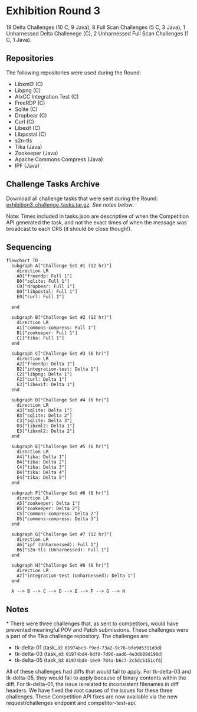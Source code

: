 # Exhibition Round 3

19 Delta Challenges (10 C, 9 Java), 8 Full Scan Challenges (5 C, 3 Java), 1 Unharnessed Delta Challenege (C), 2 Unharnessed Full Scan Challenges (1 C, 1 Java).

## Repositories

The following repositories were used during the Round:

- Libxml2 (C)
- Libpng (C)
- AIxCC Integration Test (C)
- FreeRDP (C)
- Sqlite (C)
- Dropbear (C)
- Curl (C)
- Libexif (C)
- Libpostal (C)
- s2n-tls
- Tika (Java)
- Zookeeper (Java)
- Apache Commons Compress (Java)
- IPF (Java)

## Challenge Tasks Archive

Download all challenge tasks that were sent during the Round: [exhibition3_challenge_tasks.tar.gz](./exhibition3_challenge_tasks.tar.gz). _See notes below_.

Note: Times included in tasks.json are descriptive of when the Competition API generated the task,
and not the exact times of when the message was broadcast to each CRS (it should be close though!).

## Sequencing

```mermaid
flowchart TD
  subgraph A["Challenge Set #1 (12 hr)"]
    direction LR
    A0["freerdp: Full 1"]
    B0["sqlite: Full 1"]
    C0["dropbear: Full 1"]
    D0["libpostal: Full 1"]
    E0["curl: Full 1"]

  end

  subgraph B["Challenge Set #2 (12 hr)"]
    direction LR
    A1["commons-compress: Full 1"]
    B1["zookeeper: Full 1"]
    C1["tika: Full 1"]
  end

  subgraph C["Challenge Set #3 (6 hr)"]
    direction LR
    A2["freerdp: Delta 1"]
    B2["integration-test: Delta 1"]
    C2["libpng: Delta 1"]
    F2["curl: Delta 1"]
    E2["libexif: Delta 1"]
  end

  subgraph D["Challenge Set #4 (6 hr)"]
    direction LR
    A3["sqlite: Delta 1"]
    B3["sqlite: Delta 2"]
    C3["sqlite: Delta 3"]
    D3["libxml2: Delta 1"]
    E3["libxml2: Delta 2"]
  end

  subgraph E["Challenge Set #5 (6 hr)"]
    direction LR
    A4["tika: Delta 1"]
    B4["tika: Delta 2"]
    C4["tika: Delta 3"]
    D4["tika: Delta 4"]
    E4["tika: Delta 5"]
  end

  subgraph F["Challenge Set #6 (6 hr)"]
    direction LR
    A5["zookeeper: Delta 1"]
    B5["zookeeper: Delta 2"]
    C5["commons-compress: Delta 2"]
    D5["commons-compress: Delta 3"]
  end

  subgraph G["Challenge Set #7 (12 hr)"]
    direction LR
    A6["ipf (Unharnessed): Full 1"]
    B6["s2n-tls (Unharnessed): Full 1"]
  end

  subgraph H["Challenge Set #8 (6 hr)"]
    direction LR
    A7["integration-test (Unharnessed): Delta 1"]
  end

  A --> B --> C --> D --> E --> F --> G --> H
```

## Notes

\* There were three challenges that, as sent to competitors, would have prevented meaningful POV and Patch submissions. These challenges were a part of the Tika challenge repository.
The challenges are:

- tk-delta-01 (task_id: `01974bc3-f9ed-73a2-9c76-bfe9d5311d3d`)
- tk-delta-03 (task_id: `01974bd4-0df0-7d96-aad6-4e3db89d190d`)
- tk-delta-05 (task_id: `01974bd4-10e9-784a-b6c7-2c5dc5151cf6`)

All of these challenges had diffs that would fail to apply.
For tk-delta-03 and tk-delta-05, they would fail to apply because of binary contents within the diff.
For tk-delta-01, the issue is related to inconsistent filenames in diff headers. We have fixed the root causes of the issues for these three challenges.
These Competition API fixes are now available via the new request/challenges endpoint and competitor-test-api.
